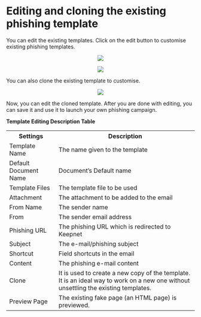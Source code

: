 # Editing and cloning the existing phishing template

You can edit the existing templates. Click on the edit button to customise existing phishing templates.

<p align="center">
  <img src="https://www.keepnetlabs.com/wp-content/uploads/Ekran-G%C3%B6r%C3%BCnt%C3%BCs%C3%BC-2018-07-19-16-28-17-e1532007010527-1024x437.png" />
</p>

<p align="center">
  <img src="https://www.keepnetlabs.com/wp-content/uploads/Editing-the-existing-template-1024x680.png" />
</p>

You can also clone the existing template to customise.

<p align="center">
  <img src="https://www.keepnetlabs.com/wp-content/uploads/Cloning-button-e1532007941590-1024x417.png" />
</p>

Now, you can edit the cloned template. After you are done with editing, you can save it and use it to launch your own phishing campaign. 


**Template Editing Description Table**

<table>
  <tbody>
    <tr>
      <th>Settings</th>
      <th align="center">Description</th>
    </tr>
    <tr>
      <td align="left">Template Name</td>
      <td align="left">The name given to the template</td>
    </tr>
        <tr>
      <td align="left">Default Document Name</td>
      <td align="left">Document’s Default name</td>
    </tr>
        <tr>
      <td align="left">Template Files</td>
      <td align="left">The template file to be used</td>
    </tr>
    <tr>
      <td align="left">Attachment</td>
      <td align="left">The attachment to be added to the email</td>
    </tr>
        <tr>
      <td align="left">From Name</td>
      <td align="left">The sender name</td>
    </tr>
            <tr>
      <td align="left">From</td>
      <td align="left">The sender email address</td>
    </tr>
            <tr>
      <td align="left">Phishing URL</td>
      <td align="left">The phishing URL which is redirected to Keepnet</td>
    </tr>
            <tr>
      <td align="left">Subject</td>
      <td align="left">The e-mail/phishing subject</td>
    </tr>
            <tr>
      <td align="left">Shortcut</td>
      <td align="left">Field shortcuts in the email</td>
    </tr>
            <tr>
      <td align="left">Content</td>
      <td align="left">The phishing e-mail content</td>
    </tr>
            <tr>
      <td align="left">Clone</td>
      <td align="left">	It is used to create a new copy of the template. It is an ideal way to work on a new one without unsettling the existing templates.</td>
    </tr>
            <tr>
      <td align="left">Preview Page</td>
      <td align="left">The existing fake page (an HTML page) is previewed.</td>
    </tr>
  </tbody>
</table>